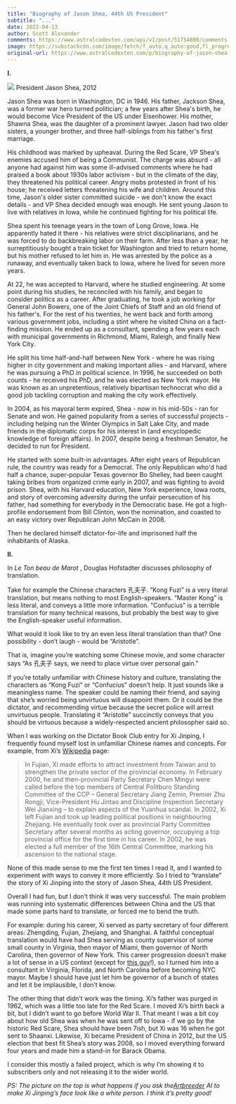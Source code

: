 ```yaml
---
title: "Biography of Jason Shea, 44th US President"
subtitle: "..."
date: 2022-04-13
author: Scott Alexander
comments: https://www.astralcodexten.com/api/v1/post/51754880/comments?&all_comments=true
image: https://substackcdn.com/image/fetch/f_auto,q_auto:good,fl_progressive:steep/https%3A%2F%2Fbucketeer-e05bbc84-baa3-437e-9518-adb32be77984.s3.amazonaws.com%2Fpublic%2Fimages%2Ffd46f0a1-919f-4e17-96dc-a379b389afa9_748x505.png
original-url: https://www.astralcodexten.com/p/biography-of-jason-shea-44th-us-president
---
```

**I.**

[![](https://substackcdn.com/image/fetch/w_1456,c_limit,f_auto,q_auto:good,fl_progressive:steep/https%3A%2F%2Fbucketeer-e05bbc84-baa3-437e-9518-adb32be77984.s3.amazonaws.com%2Fpublic%2Fimages%2Ffd46f0a1-919f-4e17-96dc-a379b389afa9_748x505.png)](https://substackcdn.com/image/fetch/f_auto,q_auto:good,fl_progressive:steep/https%3A%2F%2Fbucketeer-e05bbc84-baa3-437e-9518-adb32be77984.s3.amazonaws.com%2Fpublic%2Fimages%2Ffd46f0a1-919f-4e17-96dc-a379b389afa9_748x505.png) President Jason Shea, 2012

Jason Shea was born in Washington, DC in 1946. His father, Jackson Shea, was a former war hero turned politician; a few years after Shea's birth, he would become Vice President of the US under Eisenhower. His mother, Shawna Shea, was the daughter of a prominent lawyer. Jason had two older sisters, a younger brother, and three half-siblings from his father's first marriage.

His childhood was marked by upheaval. During the Red Scare, VP Shea's enemies accused him of being a Communist. The charge was absurd - all anyone had against him was some ill-advised comments where he had praised a book about 1930s labor activism - but in the climate of the day, they threatened his political career. Angry mobs protested in front of his house; he received letters threatening his wife and children. Around this time, Jason's older sister committed suicide - we don't know the exact details - and VP Shea decided enough was enough. He sent young Jason to live with relatives in Iowa, while he continued fighting for his political life.

Shea spent his teenage years in the town of Long Grove, Iowa. He apparently hated it there - his relatives were strict disciplinarians, and he was forced to do backbreaking labor on their farm. After less than a year, he surreptitiously bought a train ticket for Washington and tried to return home, but his mother refused to let him in. He was arrested by the police as a runaway, and eventually taken back to Iowa, where he lived for seven more years.

At 22, he was accepted to Harvard, where he studied engineering. At some point during his studies, he reconciled with his family, and began to consider politics as a career. After graduating, he took a job working for General John Bowers, one of the Joint Chiefs of Staff and an old friend of his father's. For the rest of his twenties, he went back and forth among various government jobs, including a stint where he visited China on a fact-finding mission. He ended up as a consultant, spending a few years each with municipal governments in Richmond, Miami, Raleigh, and finally New York City.

He split his time half-and-half between New York - where he was rising higher in city government and making important allies - and Harvard, where he was pursuing a PhD in political science. In 1996, he succeeded on both counts - he received his PhD, and he was elected as New York mayor. He was known as an unpretentious, relatively bipartisan technocrat who did a good job tackling corruption and making the city work effectively.

In 2004, as his mayoral term expired, Shea - now in his mid-50s - ran for Senate and won. He gained popularity from a series of successful projects - including helping run the Winter Olympics in Salt Lake City, and made friends in the diplomatic corps for his interest in (and encyclopedic knowledge of foreign affairs). In 2007, despite being a freshman Senator, he decided to run for President.

He started with some built-in advantages. After eight years of Republican rule, the country was ready for a Democrat. The only Republican who'd had half a chance, super-popular Texas governor Bo Shelley, had been caught taking bribes from organized crime early in 2007, and was fighting to avoid prison. Shea, with his Harvard education, New York experience, Iowa roots, and story of overcoming adversity during the unfair persecution of his father, had something for everybody in the Democratic base. He got a high-profile endorsement from Bill Clinton, won the nomination, and coasted to an easy victory over Republican John McCain in 2008.

Then he declared himself dictator-for-life and imprisoned half the inhabitants of Alaska.

**II.**

In _Le Ton beau de Marot_ , Douglas Hofstadter discusses philosophy of translation.

Take for example the Chinese characters 孔夫子. “Kong Fuzi” is a very literal translation, but means nothing to most English-speakers. “Master Kong” is less literal, and conveys a little more information. “Confucius” is a terrible translation for many technical reasons, but probably the best way to give the English-speaker useful information.

What would it look like to try an even less literal translation than that? One possibility - don’t laugh - would be “Aristotle”.

That is, imagine you’re watching some Chinese movie, and some character says “As 孔夫子 says, we need to place virtue over personal gain.”

If you’re totally unfamiliar with Chinese history and culture, translating the characters as “Kong Fuzi” or “Confucius” doesn’t help. It just sounds like a meaningless name. The speaker could be naming their friend, and saying that she’s worried being unvirtuous will disappoint them. Or it could be the dictator, and recommending virtue because the secret police will arrest unvirtuous people. Translating it “Aristotle” succinctly conveys that you should be virtuous because a widely-respected ancient philosopher said so.

When I was working on the Dictator Book Club entry for Xi Jinping, I frequently found myself lost in unfamiliar Chinese names and concepts. For example, from Xi’s [Wikipedia](https://en.wikipedia.org/wiki/Xi_Jinping) page:

> In Fujian, Xi made efforts to attract investment from Taiwan and to strengthen the private sector of the provincial economy. In February 2000, he and then-provincial Party Secretary Chen Mingyi were called before the top members of Central Politburo Standing Committee of the CCP – General Secretary Jiang Zemin, Premier Zhu Rongji, Vice-President Hu Jintao and Discipline Inspection Secretary Wei Jianxing – to explain aspects of the Yuanhua scandal. In 2002, Xi left Fujian and took up leading political positions in neighbouring Zhejiang. He eventually took over as provincial Party Committee Secretary after several months as acting governor, occupying a top provincial office for the first time in his career. In 2002, he was elected a full member of the 16th Central Committee, marking his ascension to the national stage. 

None of this made sense to me the first ten times I read it, and I wanted to experiment with ways to convey it more efficiently. So I tried to “translate” the story of Xi Jinping into the story of Jason Shea, 44th US President.

Overall I had fun, but I don’t think it was very successful. The main problem was running into systematic differences between China and the US that made some parts hard to translate, or forced me to bend the truth.

For example: during his career, Xi served as party secretary of four different areas: Zhengding, Fujian, Zhejiang, and Shanghai. A faithful conceptual translation would have had Shea serving as county supervisor of some small county in Virginia, then mayor of Miami, then governor of North Carolina, then governor of New York. This career progression doesn’t make a lot of sense in a US context (except for [this guy](https://www.senate.gov/artandhistory/history/minute/Senator_for_three_states.htm)!), so I turned him into a consultant in Virginia, Florida, and North Carolina before becoming NYC mayor. Maybe I should have just let him be governor of a bunch of states and let it be implausible, I don’t know.

The other thing that didn’t work was the timing. Xi’s father was purged in 1962, which was a little too late for the Red Scare. I moved Xi’s birth back a bit, but I didn’t want to go before World War II. That meant I was a bit coy about how old Shea was when he was sent off to Iowa - if we go by the historic Red Scare, Shea should have been 7ish, but Xi was 16 when he got sent to Shaanxi. Likewise, Xi became President of China in 2012, but the US election that best fit Shea’s story was 2008, so I moved everything forward four years and made him a stand-in for Barack Obama.

I consider this mostly a failed project, which is why I’m showing it to subscribers only and not releasing it to the wider world.

_PS: The picture on the top is what happens if you ask the[Artbreeder](https://www.artbreeder.com/browse) AI to make Xi Jinping’s face look like a white person. I think it’s pretty good!_
